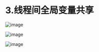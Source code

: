 # 3.线程间全局变量共享  

![image](https://user-images.githubusercontent.com/58176267/173724965-4dedbf73-c1a4-4110-baf4-353171b2f74d.png)  

![image](https://user-images.githubusercontent.com/58176267/173725951-f7570c9c-99cb-4854-9418-f7bd58512c10.png)  


![image](https://user-images.githubusercontent.com/58176267/173725996-15554715-300d-4267-99dd-40c4f9036e05.png)  


